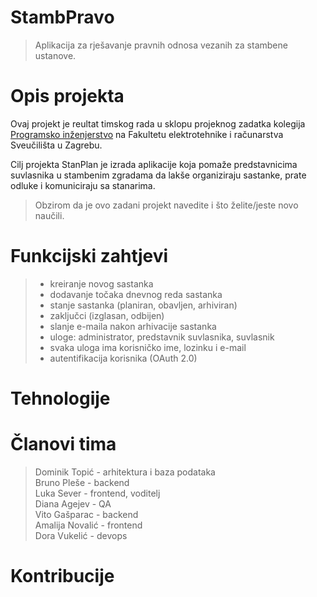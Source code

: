 # StambPravo
> Aplikacija za rješavanje pravnih odnosa vezanih za stambene ustanove.

# Opis projekta
Ovaj projekt je reultat timskog rada u sklopu projeknog zadatka kolegija [Programsko inženjerstvo](https://www.fer.unizg.hr/predmet/proinz) na Fakultetu elektrotehnike i računarstva Sveučilišta u Zagrebu. 

Cilj projekta StanPlan je izrada aplikacije koja pomaže predstavnicima suvlasnika u stambenim zgradama da lakše organiziraju sastanke, prate odluke i komuniciraju sa stanarima.
> Obzirom da je ovo zadani projekt navedite i što želite/jeste novo  naučili.

# Funkcijski zahtjevi
>* kreiranje novog sastanka
>* dodavanje točaka dnevnog reda sastanka
>* stanje sastanka (planiran, obavljen, arhiviran)
>* zaključci (izglasan, odbijen)
>* slanje e-maila nakon arhivacije sastanka
>* uloge: administrator, predstavnik suvlasnika, suvlasnik
>* svaka uloga ima korisničko ime, lozinku i e-mail
>* autentifikacija korisnika (OAuth 2.0)

# Tehnologije


# Članovi tima
> Dominik Topić - arhitektura i baza podataka <br />
> Bruno Pleše - backend <br />
> Luka Sever - frontend, voditelj <br />
> Diana Agejev - QA <br />
> Vito Gašparac - backend <br />
> Amalija Novalić - frontend <br />
> Dora Vukelić - devops <br />


# Kontribucije
